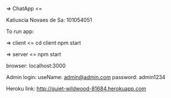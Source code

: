 => ChatApp <=

Katiuscia Novaes de Sa: 101054051

To run app:

=> client <=
cd client
npm start

=> server <=
npm start

browser: localhost:3000 

Admin login: 
useName: admin@admin.com 
password: admin1234

Heroku link:
http://quiet-wildwood-81684.herokuapp.com

